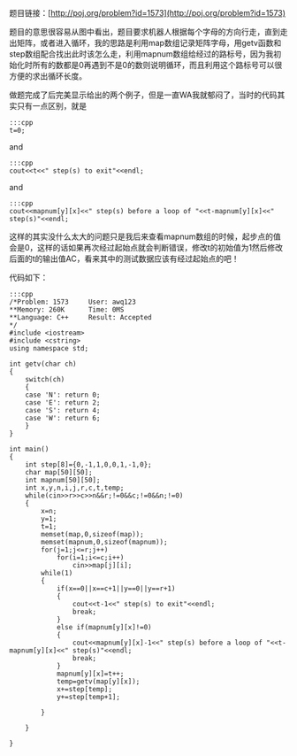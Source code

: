 <!--
.. title: POJ 1573 Robot Motion C++版
.. slug: poj-1573
.. date: 2013-04-07T04:55:34+08:00
.. tags:
.. link:
.. description:
.. type: text
-->

题目链接：[http://poj.org/problem?id=1573](http://poj.org/problem?id=1573)

题目的意思很容易从图中看出，题目要求机器人根据每个字母的方向行走，直到走出矩阵，或者进入循环，我的思路是利用map数组记录矩阵字母，用getv函数和step数组配合找出此时该怎么走，利用mapnum数组给经过的路标号，因为我初始化时所有的数都是0再遇到不是0的数则说明循环，而且利用这个路标号可以很方便的求出循环长度。

做题完成了后完美显示给出的两个例子，但是一直WA我就郁闷了，当时的代码其实只有一点区别，就是

	:::cpp
	t=0;

and

	:::cpp
	cout<<t<<" step(s) to exit"<<endl;

and

	:::cpp
	cout<<mapnum[y][x]<<" step(s) before a loop of "<<t-mapnum[y][x]<<" step(s)"<<endl;

这样的其实没什么太大的问题只是我后来查看mapnum数组的时候，起步点的值会是0，这样的话如果再次经过起始点就会判断错误，修改t的初始值为1然后修改后面的t的输出值AC，看来其中的测试数据应该有经过起始点的吧！

代码如下：

	:::cpp
	/*Problem: 1573		User: awq123
	**Memory: 260K		Time: 0MS
	**Language: C++		Result: Accepted
	*/
	#include <iostream>
	#include <cstring>
	using namespace std;

	int getv(char ch)
	{
		switch(ch)
		{
		case 'N': return 0;
		case 'E': return 2;
		case 'S': return 4;
		case 'W': return 6;
		}
	}

	int main()
	{
		int step[8]={0,-1,1,0,0,1,-1,0};
		char map[50][50];
		int mapnum[50][50];
		int x,y,n,i,j,r,c,t,temp;
		while(cin>>r>>c>>n&&r;!=0&&c;!=0&&n;!=0)
		{
			x=n;
			y=1;
			t=1;
			memset(map,0,sizeof(map));
			memset(mapnum,0,sizeof(mapnum));
			for(j=1;j<=r;j++)
				for(i=1;i<=c;i++)
					cin>>map[j][i];
			while(1)
			{
				if(x==0||x==c+1||y==0||y==r+1)
				{
					cout<<t-1<<" step(s) to exit"<<endl;
					break;
				}
				else if(mapnum[y][x]!=0)
				{
					cout<<mapnum[y][x]-1<<" step(s) before a loop of "<<t-mapnum[y][x]<<" step(s)"<<endl;
					break;
				}
				mapnum[y][x]=t++;
				temp=getv(map[y][x]);
				x+=step[temp];
				y+=step[temp+1];
			
			}

		}

	}